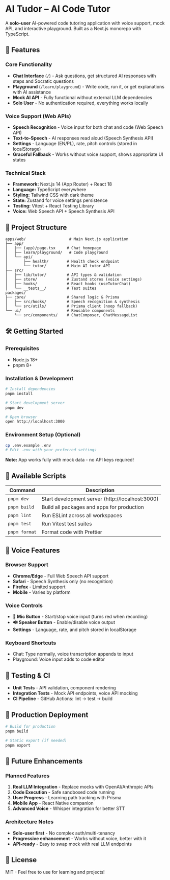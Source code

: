 # AI Tudor – AI Code Tutor

A **solo-user** AI-powered code tutoring application with voice support, mock API, and interactive playground. Built as a Next.js monorepo with TypeScript.

## 🚀 Features

### Core Functionality
- **Chat Interface** (`/`) - Ask questions, get structured AI responses with steps and Socratic questions
- **Playground** (`/learn/playground`) - Write code, run it, or get explanations with AI assistance
- **Mock AI API** - Fully functional without external LLM dependencies
- **Solo User** - No authentication required, everything works locally

### Voice Support (Web APIs)
- **Speech Recognition** - Voice input for both chat and code (Web Speech API)
- **Text-to-Speech** - AI responses read aloud (Speech Synthesis API)
- **Settings** - Language (EN/PL), rate, pitch controls (stored in localStorage)
- **Graceful Fallback** - Works without voice support, shows appropriate UI states

### Technical Stack
- **Framework:** Next.js 14 (App Router) + React 18
- **Language:** TypeScript everywhere
- **Styling:** Tailwind CSS with dark theme
- **State:** Zustand for voice settings persistence
- **Testing:** Vitest + React Testing Library
- **Voice:** Web Speech API + Speech Synthesis API

## 📁 Project Structure
```
apps/web/                   # Main Next.js application
├── app/
│   ├── (app)/page.tsx     # Chat homepage
│   ├── learn/playground/   # Code playground
│   └── api/
│       ├── health/        # Health check endpoint
│       └── tutor/         # Main AI tutor API
├── src/
│   ├── lib/tutor/         # API types & validation
│   ├── store/             # Zustand stores (voice settings)
│   ├── hooks/             # React hooks (useTutorChat)
│   └── __tests__/         # Test suites
packages/
├── core/                  # Shared logic & Prisma
│   ├── src/hooks/         # Speech recognition & synthesis
│   └── src/utils/         # Prisma client (noop fallback)
└── ui/                    # Reusable components
    └── src/components/    # ChatComposer, ChatMessageList
```

## 🛠 Getting Started

### Prerequisites
- Node.js 18+
- pnpm 8+

### Installation & Development
```bash
# Install dependencies
pnpm install

# Start development server
pnpm dev

# Open browser
open http://localhost:3000
```

### Environment Setup (Optional)
```bash
cp .env.example .env
# Edit .env with your preferred settings
```

**Note:** App works fully with mock data - no API keys required!

## 🔧 Available Scripts

| Command | Description |
| --- | --- |
| `pnpm dev` | Start development server (http://localhost:3000) |
| `pnpm build` | Build all packages and apps for production |
| `pnpm lint` | Run ESLint across all workspaces |
| `pnpm test` | Run Vitest test suites |
| `pnpm format` | Format code with Prettier |

## 🎤 Voice Features

### Browser Support
- **Chrome/Edge** - Full Web Speech API support
- **Safari** - Speech Synthesis only (no recognition)
- **Firefox** - Limited support
- **Mobile** - Varies by platform

### Voice Controls
- **🎤 Mic Button** - Start/stop voice input (turns red when recording)
- **🔊 Speaker Button** - Enable/disable voice output
- **Settings** - Language, rate, and pitch stored in localStorage

### Keyboard Shortcuts
- Chat: Type normally, voice transcription appends to input
- Playground: Voice input adds to code editor

## 🧪 Testing & CI

- **Unit Tests** - API validation, component rendering
- **Integration Tests** - Mock API endpoints, voice API mocking
- **CI Pipeline** - GitHub Actions: lint → test → build

## 🚀 Production Deployment

```bash
# Build for production
pnpm build

# Static export (if needed)
pnpm export
```

## 🔮 Future Enhancements

### Planned Features
1. **Real LLM Integration** - Replace mocks with OpenAI/Anthropic APIs
2. **Code Execution** - Safe sandboxed code running
3. **User Progress** - Learning path tracking with Prisma
4. **Mobile App** - React Native companion
5. **Advanced Voice** - Whisper integration for better STT

### Architecture Notes
- **Solo-user first** - No complex auth/multi-tenancy
- **Progressive enhancement** - Works without voice, better with it
- **API-ready** - Easy to swap mock with real LLM endpoints

## 📜 License

MIT - Feel free to use for learning and projects!
